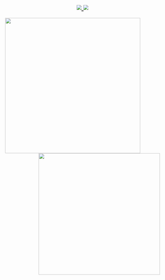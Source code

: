 <br>

<h1 align="center">
  <a href="https://git.io/typing-svg">
    <img src="https://readme-typing-svg.herokuapp.com?font=Patua+One&color=%23F66969&size=30&duration=4998&center=%EA%B1%B0%EC%A7%93&vCenter=%EA%B1%B0%EC%A7%93&lines=Hi%2C+there+(+%E2%97%8F'%E2%97%A1'%E2%97%8F)">
    <img src="https://readme-typing-svg.herokuapp.com?font=Patua+One&color=%233F1B1B&size=25&duration=4998&center=%EA%B1%B0%EC%A7%93&vCenter=%EA%B1%B0%EC%A7%93&lines=Nice+to+meet+you!)">
  </a>
</h1>

<!--
**chaewon0228/chaewon0228** is a ✨ _special_ ✨ repository because its `README.md` (this file) appears on your GitHub profile.

Here are some ideas to get you started:

- 🔭 I’m currently working on ...
- 🌱 I’m currently learning ...
- 👯 I’m looking to collaborate on ...
- 🤔 I’m looking for help with ...
- 💬 Ask me about ...
- 📫 How to reach me: ...
- 😄 Pronouns: ...
- ⚡ Fun fact: ...
-->

<p>
  <div align=center>
    <a href="https://git.io/streak-stats">
      <img align="left" width=440 src="https://github-readme-streak-stats.herokuapp.com/?user=chaewon0228&theme=buefy" />
    </a>
    <a href="https://solved.ac/cy0402" title="Go to Source">
      <img align="right" width=395 src="http://mazassumnida.wtf/api/v2/generate_badge?boj=cy0402" />
    </a>
  </div>
</p>
  

